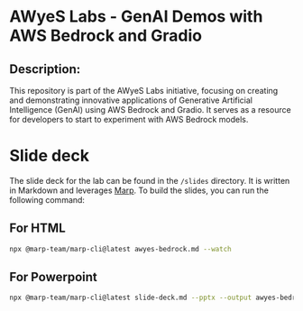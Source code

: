 # AWyeS Labs - GenAI Demos with AWS Bedrock and Gradio

## Description:
This repository is part of the AWyeS Labs initiative, focusing on creating and demonstrating innovative applications of Generative Artificial Intelligence (GenAI) using AWS Bedrock and Gradio. It serves as a resource for developers to start to experiment with AWS Bedrock models.


# Slide deck
The slide deck for the lab can be found in the `/slides` directory. It is written in Markdown and leverages [Marp](https://github.com/marp-team/marp). To build the slides, you can run the following command:

## For HTML
```bash
npx @marp-team/marp-cli@latest awyes-bedrock.md --watch
```

## For Powerpoint
```bash
npx @marp-team/marp-cli@latest slide-deck.md --pptx --output awyes-bedrock.pptx
```

